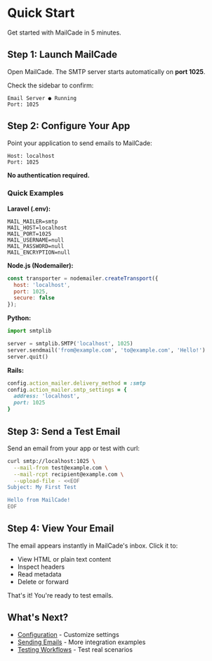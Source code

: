 # Quick Start

Get started with MailCade in 5 minutes.

## Step 1: Launch MailCade

Open MailCade. The SMTP server starts automatically on **port 1025**.

Check the sidebar to confirm:
```
Email Server ● Running
Port: 1025
```

## Step 2: Configure Your App

Point your application to send emails to MailCade:

```
Host: localhost
Port: 1025
```

**No authentication required.**

### Quick Examples

**Laravel (.env):**
```env
MAIL_MAILER=smtp
MAIL_HOST=localhost
MAIL_PORT=1025
MAIL_USERNAME=null
MAIL_PASSWORD=null
MAIL_ENCRYPTION=null
```

**Node.js (Nodemailer):**
```javascript
const transporter = nodemailer.createTransport({
  host: 'localhost',
  port: 1025,
  secure: false
});
```

**Python:**
```python
import smtplib

server = smtplib.SMTP('localhost', 1025)
server.sendmail('from@example.com', 'to@example.com', 'Hello!')
server.quit()
```

**Rails:**
```ruby
config.action_mailer.delivery_method = :smtp
config.action_mailer.smtp_settings = {
  address: 'localhost',
  port: 1025
}
```

## Step 3: Send a Test Email

Send an email from your app or test with curl:

```bash
curl smtp://localhost:1025 \
  --mail-from test@example.com \
  --mail-rcpt recipient@example.com \
  --upload-file - <<EOF
Subject: My First Test

Hello from MailCade!
EOF
```

## Step 4: View Your Email

The email appears instantly in MailCade's inbox. Click it to:

- View HTML or plain text content
- Inspect headers
- Read metadata
- Delete or forward

That's it! You're ready to test emails.

## What's Next?

- [Configuration](configuration.md) - Customize settings
- [Sending Emails](../usage/sending-emails.md) - More integration examples
- [Testing Workflows](../usage/testing-workflows.md) - Test real scenarios
